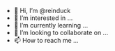 - 👋 Hi, I’m @reinduck
- 👀 I’m interested in ...
- 🌱 I’m currently learning ...
- 💞️ I’m looking to collaborate on ...
- 📫 How to reach me ...

<!---
reinduck/reinduck is a ✨ special ✨ repository because its `README.md` (this file) appears on your GitHub profile.
You can click the Preview link to take a look at your changes.
--->
